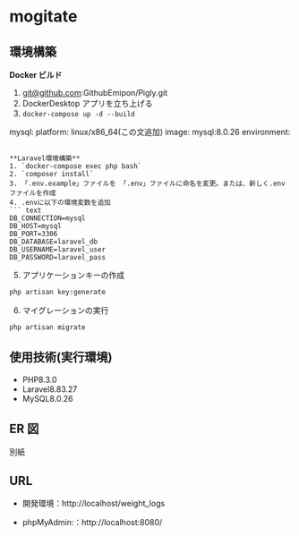 # mogitate

## 環境構築

**Docker ビルド**

1. git@github.com:GithubEmipon/Pigly.git
2. DockerDesktop アプリを立ち上げる
3. `docker-compose up -d --build`

mysql:
platform: linux/x86_64(この文追加)
image: mysql:8.0.26
environment:

````

**Laravel環境構築**
1. `docker-compose exec php bash`
2. `composer install`
3. 「.env.example」ファイルを 「.env」ファイルに命名を変更。または、新しく.envファイルを作成
4. .envに以下の環境変数を追加
``` text
DB_CONNECTION=mysql
DB_HOST=mysql
DB_PORT=3306
DB_DATABASE=laravel_db
DB_USERNAME=laravel_user
DB_PASSWORD=laravel_pass
````

5. アプリケーションキーの作成

```bash
php artisan key:generate
```

6. マイグレーションの実行

```bash
php artisan migrate
```

## 使用技術(実行環境)

- PHP8.3.0
- Laravel8.83.27
- MySQL8.0.26

## ER 図

別紙

## URL

- 開発環境：http://localhost/weight_logs

- phpMyAdmin:：http://localhost:8080/

